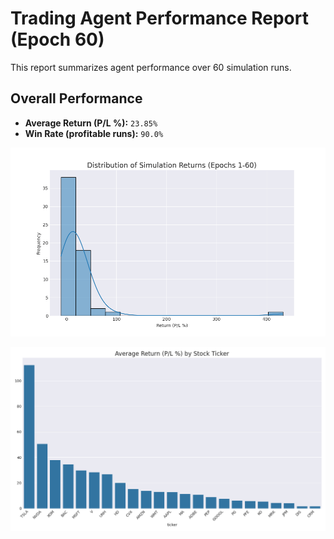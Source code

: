 # Trading Agent Performance Report (Epoch 60)

This report summarizes agent performance over 60 simulation runs.

## Overall Performance
- **Average Return (P/L %):** `23.85%`
- **Win Rate (profitable runs):** `90.0%`

![Returns Distribution](epoch_60_returns_distribution.png)

![Performance by Ticker](epoch_60_performance_by_ticker.png)

